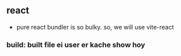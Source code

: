 ## react
- pure react bundler is so bulky. so, we will use vite-react

### build: built file ei user er kache show hoy